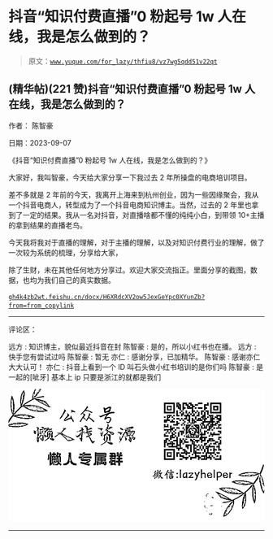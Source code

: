 # 抖音“知识付费直播”0 粉起号 1w 人在线，我是怎么做到的？

> 原文：[`www.yuque.com/for_lazy/thfiu8/vz7wg5qdd51v22qt`](https://www.yuque.com/for_lazy/thfiu8/vz7wg5qdd51v22qt)

## (精华帖)(221 赞)抖音“知识付费直播”0 粉起号 1w 人在线，我是怎么做到的？

作者： 陈智豪

日期：2023-09-07

《抖音“知识付费直播”0 粉起号 1w 人在线，我是怎么做到的？》

大家好，我叫智豪，今天给大家分享一下我过去 2 年所操盘的电商培训项目。

差不多就是 2 年前的今天，我离开上海来到杭州创业，因为一些因缘聚会，我从一个抖音电商人，转型成为了一个抖音电商知识博主。当然，过去的 2 年里也拿到了一定的结果。我从一名对抖音，对直播啥都不懂的纯纯小白，到带领 10+主播的拿到结果的直播老鸟。

今天我将我对于直播的理解，对于主播的理解，以及对知识付费行业的理解，做了一次较为系统的梳理，分享给大家，

除了生财，未在其他任何地方分享过。欢迎大家交流指正。里面分享的截图，数据，也均为我们自己的真实数据。

[`gh4k4zb2wt.feishu.cn/docx/H6XRdcXV2ow5JexGeYpc0XYunZb?from=from_copylink`](https://gh4k4zb2wt.feishu.cn/docx/H6XRdcXV2ow5JexGeYpc0XYunZb?from=from_copylink)

* * *

评论区：

远方 : 知识博主，貌似最近抖音在封
陈智豪 : 是的，所以小红书也在播。
远方 : 快手您有尝试过吗
陈智豪 : 暂无
亦仁 : 感谢分享，已加精华。
陈智豪 : 感谢亦仁大大认可！
亦仁 : 抖音上看到一个 ID 叫石头做小红书培训的是你们吗
陈智豪 : 是一起的[呲牙] 基本上 ip 只要是浙江的就都是我们

![](img/1c37d505930596d12a88ab23e11aa07a.png)

* * *